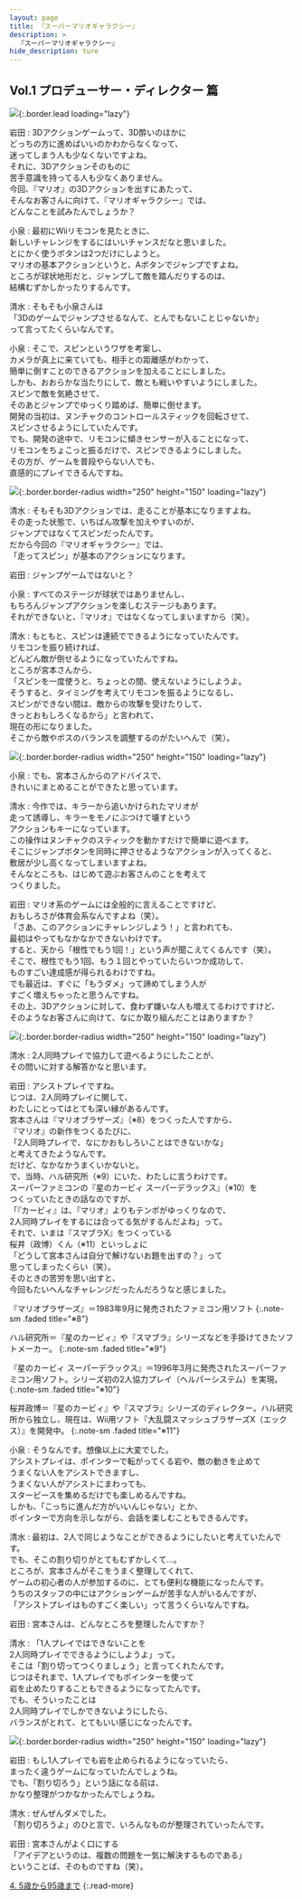 ```yaml
---
layout: page
title: 『スーパーマリオギャラクシー』
description: >
  『スーパーマリオギャラクシー』
hide_description: ture
---
```


## Vol.1 プロデューサー・ディレクター 篇

![](/interviews/jp/wii/rmgj/vol1/img/mainvisual.jpg){:.border.lead loading="lazy"}

岩田
: 3Dアクションゲームって、3D酔いのほかに<br>どっちの方に進めばいいのかわからなくなって、<br>迷ってしまう人も少なくないですよね。<br>それに、3Dアクションそのものに<br>苦手意識を持ってる人も少なくありません。<br>今回、『マリオ』の3Dアクションを出すにあたって、<br>そんなお客さんに向けて、『マリオギャラクシー』では、<br>どんなことを試みたんでしょうか？

小泉
: 最初にWiiリモコンを見たときに、<br>新しいチャレンジをするにはいいチャンスだなと思いました。<br>とにかく使うボタンは2つだけにしようと。<br>マリオの基本アクションというと、Aボタンでジャンプですよね。<br>ところが球状地形だと、ジャンプして敵を踏んだりするのは、<br>結構むずかしかったりするんです。

清水
: そもそも小泉さんは<br>「3Dのゲームでジャンプさせるなんて、とんでもないことじゃないか」<br>って言ってたくらいなんです。

小泉
: そこで、スピンというワザを考案し、<br>カメラが真上に来ていても、相手との距離感がわかって、<br>簡単に倒すことのできるアクションを加えることにしました。<br>しかも、おおらかな当たりにして、敵とも戦いやすいようにしました。<br>スピンで敵を気絶させて、<br>そのあとジャンプでゆっくり踏めば、簡単に倒せます。<br>開発の当初は、ヌンチャクのコントロールスティックを回転させて、<br>スピンさせるようにしていたんです。<br>でも、開発の途中で、リモコンに傾きセンサーが入ることになって、<br>リモコンをちょこっと振るだけで、スピンできるようにしました。<br>その方が、ゲームを普段やらない人でも、<br>直感的にプレイできるんですね。

![](/interviews/jp/wii/rmgj/vol1/img/photo8.jpg){:.border.border-radius width="250" height="150" loading="lazy"}

清水
: そもそも3Dアクションでは、走ることが基本になりますよね。<br>その走った状態で、いちばん攻撃を加えやすいのが、<br>ジャンプではなくてスピンだったんです。<br>だから今回の『マリオギャラクシー』では、<br>「走ってスピン」が基本のアクションになります。

岩田
: ジャンプゲームではないと？

小泉
: すべてのステージが球状ではありませんし、<br>もちろんジャンプアクションを楽しむステージもあります。<br>それができないと、『マリオ』ではなくなってしまいますから（笑）。

清水
: もともと、スピンは連続でできるようになっていたんです。<br>リモコンを振り続ければ、<br>どんどん敵が倒せるようになっていたんですね。<br>ところが宮本さんから、<br>「スピンを一度使うと、ちょっとの間、使えないようにしようよ。<br>そうすると、タイミングを考えてリモコンを振るようになるし、<br>スピンができない間は、敵からの攻撃を受けたりして、<br>きっとおもしろくなるから」と言われて、<br>現在の形になりました。<br>そこから敵やボスのバランスを調整するのがたいへんで（笑）。

![](/interviews/jp/wii/rmgj/vol1/img/photo9.jpg){:.border.border-radius width="250" height="150" loading="lazy"}

小泉
: でも、宮本さんからのアドバイスで、<br>きれいにまとめることができたと思っています。

清水
: 今作では、キラーから追いかけられたマリオが<br>走って誘導し、キラーをモノにぶつけて壊すという<br>アクションもキーになっています。<br>この操作はヌンチャクのスティックを動かすだけで簡単に遊べます。<br>そこにジャンプボタンを同時に押させるようなアクションが入ってくると、<br>敷居が少し高くなってしまいますよね。<br>そんなところも、はじめて遊ぶお客さんのことを考えて<br>つくりました。

岩田
: マリオ系のゲームには全般的に言えることですけど、<br>おもしろさが体育会系なんですよね（笑）。<br>「さあ、このアクションにチャレンジしよう！」と言われても、<br>最初はやってもなかなかできないわけです。<br>すると、天から「根性でもう1回！」という声が聞こえてくるんです（笑）。<br>そこで、根性でもう1回、もう１回とやっていたらいつか成功して、<br>ものすごい達成感が得られるわけですね。<br>でも最近は、すぐに「もうダメ」って諦めてしまう人が<br>すごく増えちゃったと思うんですね。<br>その上、3Dアクションに対して、食わず嫌いな人も増えてるわけですけど、<br>そのようなお客さんに向けて、なにか取り組んだことはありますか？

![](/interviews/jp/wii/rmgj/vol1/img/photo10.jpg){:.border.border-radius width="250" height="150" loading="lazy"}

清水
: 2人同時プレイで協力して遊べるようにしたことが、<br>その問いに対する解答かなと思います。

岩田
: アシストプレイですね。<br>じつは、2人同時プレイに関して、<br>わたしにとってはとても深い縁があるんです。<br>宮本さんは『マリオブラザーズ』（※8）をつくった人ですから、<br>『マリオ』の新作をつくるたびに、<br>「2人同時プレイで、なにかおもしろいことはできないかな」<br>と考えてきたようなんです。<br>だけど、なかなかうまくいかないと。<br>で、当時、ハル研究所（※9）にいた、わたしに言うわけです。<br>スーパーファミコンの『星のカービィ スーパーデラックス』（※10）を<br>つくっていたときの話なのですが、<br>「『カービィ』は、『マリオ』よりもテンポがゆっくりなので、<br>2人同時プレイをするには合ってる気がするんだよね」って。<br>それで、いまは『スマブラX』をつくっている<br>桜井（政博）くん（※11）といっしょに<br>「どうして宮本さんは自分で解けないお題を出すの？」って<br>思ってしまったくらい（笑）。<br>そのときの苦労を思い出すと、<br>今回もたいへんなチャレンジだったんだろうなと感じました。

『マリオブラザーズ』＝1983年9月に発売されたファミコン用ソフト
{:.note-sm .faded title="※8"}

ハル研究所＝『星のカービィ』や『スマブラ』シリーズなどを手掛けてきたソフトメーカー。
{:.note-sm .faded title="※9"}

『星のカービィ スーパーデラックス』＝1996年3月に発売されたスーパーファミコン用ソフト。シリーズ初の2人協力プレイ（ヘルパーシステム）を実現。
{:.note-sm .faded title="※10"}

桜井政博＝『星のカービィ』や『スマブラ』シリーズのディレクター。ハル研究所から独立し、現在は、Wii用ソフト『大乱闘スマッシュブラザーズX（エックス）』を開発中。
{:.note-sm .faded title="※11"}

小泉
: そうなんです。想像以上に大変でした。<br>アシストプレイは、ポインターで転がってくる岩や、敵の動きを止めて<br>うまくない人をアシストできますし、<br>うまくない人がアシストにまわっても、<br>スターピースを集めるだけでも楽しめるんですね。<br>しかも、「こっちに進んだ方がいいんじゃない」とか、<br>ポインターで方向を示しながら、会話を楽しむこともできるんです。

清水
: 最初は、2人で同じようなことができるようにしたいと考えていたんです。<br>でも、そこの割り切りがとてもむずかしくて…。<br>ところが、宮本さんがそこをうまく整理してくれて、<br>ゲームの初心者の人が参加するのに、とても便利な機能になったんです。<br>うちのスタッフの中にはアクションゲームが苦手な人がいるんですが、<br>「アシストプレイはものすごく楽しい」って言うくらいなんですね。

岩田
: 宮本さんは、どんなところを整理したんですか？

清水
: 「1人プレイではできないことを<br>2人同時プレイでできるようにしようよ」って。<br>そこは「割り切ってつくりましょう」と言ってくれたんです。<br>じつはそれまで、1人プレイでもポインターを使って<br>岩を止めたりすることもできるようになってたんです。<br>でも、そういったことは<br>2人同時プレイでしかできないようにしたら、<br>バランスがとれて、とてもいい感じになったんです。

![](/interviews/jp/wii/rmgj/vol1/img/photo11.jpg){:.border.border-radius width="250" height="150" loading="lazy"}

岩田
: もし1人プレイでも岩を止められるようになっていたら、<br>まったく違うゲームになっていたんでしょうね。<br>でも、「割り切ろう」という話になる前は、<br>かなり整理がつかなかったんでしょうね。

清水
: ぜんぜんダメでした。<br>「割り切ろうよ」のひと言で、いろんなものが整理されていったんです。

岩田
: 宮本さんがよく口にする<br>「アイデアというのは、複数の問題を一気に解決するものである」<br>ということば、そのものですね（笑）。

[4. 5歳から95歳まで](4.md)
{:.read-more}

